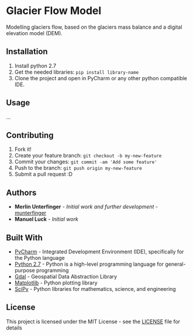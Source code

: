 # Glacier Flow Model

Modelling glaciers flow, based on the glaciers mass balance and a digital elevation model (DEM).

## Installation

1. Install python 2.7
2. Get the needed libraries: `pip install library-name`
3. Clone the project and open in PyCharm or any other python compatible IDE.

## Usage

...

## Contributing

1. Fork it!
2. Create your feature branch: `git checkout -b my-new-feature`
3. Commit your changes: `git commit -am 'Add some feature'`
4. Push to the branch: `git push origin my-new-feature`
5. Submit a pull request :D

## Authors

* **Merlin Unterfinger** - *Initial work and further development* - [munterfinger](https://github.com/munterfinger)
* **Manuel Luck** - *Initial work*

## Built With

* [PyCharm](https://www.jetbrains.com) -  Integrated Development Environment (IDE), specifically for the Python language
* [Python 2.7](https://www.python.org) - Python is a high-level programming language for general-purpose programming
* [Gdal](http://www.gdal.org) - Geospatial Data Abstraction Library
* [Matplotlib](https://matplotlib.org) - Python plotting library
* [SciPy](https://www.scipy.org) - Python libraries for mathematics, science, and engineering

## License

This project is licensed under the MIT License - see the [LICENSE](LICENSE) file for details
